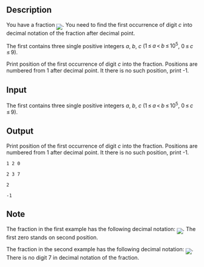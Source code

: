 ## Description

<div><p>You have a fraction <img align="middle" class="tex-formula" src="file://ACv4Xvbp.png" style="max-width: 100.0%;max-height: 100.0%;">. You need to find the first occurrence of digit <span class="tex-span"><i>c</i></span> into decimal notation of the fraction after decimal point.</p></div><div class="input-specification"><p>The first contains three single positive integers <span class="tex-span"><i>a</i></span>, <span class="tex-span"><i>b</i></span>, <span class="tex-span"><i>c</i></span> (<span class="tex-span">1 ≤ <i>a</i> &lt; <i>b</i> ≤ 10<sup class="upper-index">5</sup></span>, <span class="tex-span">0 ≤ <i>c</i> ≤ 9</span>).</p></div><div class="output-specification"><p>Print position of the first occurrence of digit <span class="tex-span"><i>c</i></span> into the fraction. Positions are numbered from <span class="tex-span">1</span> after decimal point. It there is no such position, print <span class="tex-font-style-tt">-1</span>.</p></div>

## Input

<p>The first contains three single positive integers <span class="tex-span"><i>a</i></span>, <span class="tex-span"><i>b</i></span>, <span class="tex-span"><i>c</i></span> (<span class="tex-span">1 ≤ <i>a</i> &lt; <i>b</i> ≤ 10<sup class="upper-index">5</sup></span>, <span class="tex-span">0 ≤ <i>c</i> ≤ 9</span>).</p>

## Output

<p>Print position of the first occurrence of digit <span class="tex-span"><i>c</i></span> into the fraction. Positions are numbered from <span class="tex-span">1</span> after decimal point. It there is no such position, print <span class="tex-font-style-tt">-1</span>.</p>





```input1
1 2 0

```




```input2
2 3 7

```




```output1
2
```




```output2
-1
```



## Note

<p>The fraction in the first example has the following decimal notation: <img align="middle" class="tex-formula" src="file://aPyK5aKb.png" style="max-width: 100.0%;max-height: 100.0%;">. The first zero stands on second position.</p><p>The fraction in the second example has the following decimal notation: <img align="middle" class="tex-formula" src="file://QdoDT2JL.png" style="max-width: 100.0%;max-height: 100.0%;">. There is no digit <span class="tex-span">7</span> in decimal notation of the fraction. </p>

